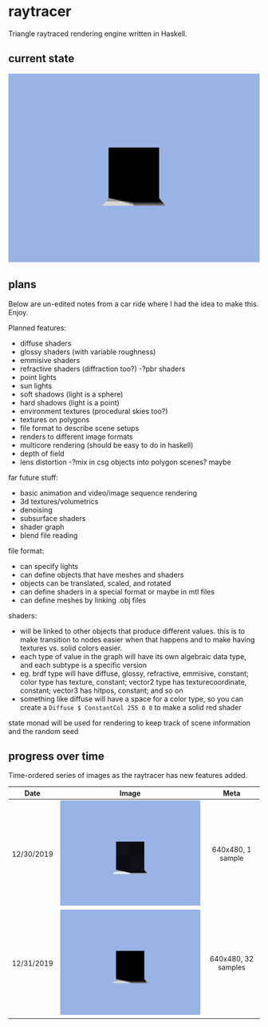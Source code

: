 # raytracer
Triangle raytraced rendering engine written in Haskell.

## current state
![Two quards forming an L-shape, viewed from head on. Soft shadows, blue sky.](images/current-state-12-31-2019.png)

## plans
Below are un-edited notes from a car ride where I had the idea to make this. Enjoy.

Planned features:
- diffuse shaders
- glossy shaders (with variable roughness)
- emmisive shaders
- refractive shaders (diffraction too?) 
-?pbr shaders
- point lights
- sun lights
- soft shadows (light is a sphere) 
- hard shadows (light is a point) 
- environment textures (procedural skies too?)
- textures on polygons
- file format to describe scene setups
- renders to different image formats
- multicore rendering (should be easy to do in haskell)
- depth of field
- lens distortion
-?mix in csg objects into polygon scenes? maybe

far future stuff:
- basic animation and video/image sequence rendering
- 3d textures/volumetrics
- denoising
- subsurface shaders
- shader graph
- blend file reading

file format:
- can specify lights
- can define objects that have meshes and shaders
- objects can be translated, scaled, and rotated 
- can define shaders in a special format or maybe in mtl files
- can define meshes by linking .obj files

shaders:
- will be linked to other objects that produce different values. this is to make transition to nodes easier when that happens and to make having textures vs. solid colors easier.
- each type of value in the graph will have its own algebraic data type, and each subtype is a specific version
- eg. brdf type will have diffuse, glossy, refractive, emmisive, constant; color type has texture, constant; vector2 type has texturecoordinate, constant; vector3 has hitpos, constant; and so on
- something like diffuse will have a space for a color type, so you can create a `Diffuse $ ConstantCol 255 0 0` to make a solid red shader

state monad will be used for rendering to keep track of scene information and the random seed

## progress over time
Time-ordered series of images as the raytracer has new features added.

| Date | Image | Meta |
|:-:|:-:|:-:|
| 12/30/2019 | ![Two quads forming an L-shape, viewed from head on. Includes sharp sun shadows and a blue sky](images/current-state-12-30-2019.png) | 640x480, 1 sample |
| 12/31/2019 | ![Two quards forming an L-shape, viewed from head on. Soft shadows, blue sky.](images/current-state-12-31-2019.png) | 640x480, 32 samples |
